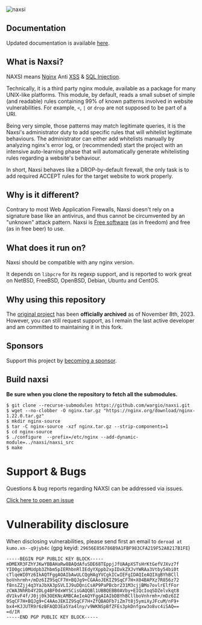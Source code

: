 ![naxsi](logo.png)

## Documentation

Updated documentation is available [here](https://wargio.github.io/naxsi/).

## What is Naxsi?

NAXSI means [Nginx](http://nginx.org/) Anti [XSS](https://www.owasp.org/index.php/Cross-site_Scripting_%28XSS%29) & [SQL Injection](https://www.owasp.org/index.php/SQL_injection). 

Technically, it is a third party nginx module, available as a package for
many UNIX-like platforms. This module, by default, reads a small subset of
simple (and readable) rules containing 99% of known patterns involved in
website vulnerabilities. For example, `<`, `|` or `drop` are not supposed
to be part of a URI.

Being very simple, those patterns may match legitimate queries, it is
the Naxsi's administrator duty to add specific rules that will whitelist
legitimate behaviours. The administrator can either add whitelists manually
by analyzing nginx's error log, or (recommended) start the project with an
intensive auto-learning phase that will automatically generate whitelisting
rules regarding a website's behaviour.

In short, Naxsi behaves like a DROP-by-default firewall, the only task
is to add required ACCEPT rules for the target website to work properly.

## Why is it different?

Contrary to most Web Application Firewalls, Naxsi doesn't rely on a
signature base like an antivirus, and thus cannot be circumvented by an
"unknown" attack pattern.
Naxsi is [Free software](https://www.gnu.org/licenses/gpl.html) (as in freedom)
and free (as in free beer) to use.

## What does it run on?
Naxsi should be compatible with any nginx version.

It depends on `libpcre` for its regexp support, and is reported to work great on NetBSD, FreeBSD, OpenBSD, Debian, Ubuntu and CentOS.

## Why using this repository

The [original project](https://github.com/nbs-system/naxsi) has been **officially archived** as of November 8th, 2023. However, you can still request support, as I remain the last active developer and am committed to maintaining it in this fork.

## Sponsors

Support this project by [becoming a sponsor](https://github.com/sponsors/wargio).

## Build naxsi

**Be sure when you clone the repository to fetch all the submodules.**

```
$ git clone --recurse-submodules https://github.com/wargio/naxsi.git
$ wget --no-clobber -O nginx.tar.gz "https://nginx.org/download/nginx-1.22.0.tar.gz"
$ mkdir nginx-source
$ tar -C nginx-source -xzf nginx.tar.gz --strip-components=1
$ cd nginx-source
$ ./configure  --prefix=/etc/nginx --add-dynamic-module=../naxsi/naxsi_src
$ make
```

# Support & Bugs

Questions & bug reports regarding NAXSI can be addressed via issues.

[Click here to open an issue](https://github.com/wargio/naxsi/issues/new)

# Vulnerability disclosure

When disclosing vulnerabilities, please send first an email to `deroad at kumo.xn--q9jyb4c` (gpg keyid: `29656E856786B9A1FBF983CFA219F52A8217B1FE`)

```
-----BEGIN PGP PUBLIC KEY BLOCK-----
mDMEXR3FZhYJKwYBBAHaRw8BAQdAfuSDE68TEppjJfUAApXSTsHrKtGefVJXvz7f
YIO0gci0MUdpb3Zhbm5pIERhbnRlIEdyYXppb2xpIDxkZXJvYWRAa3Vtby54bi0t
cTlqeWI0Yz6IkAQTFggAOAIbAwULCQgHAgYVCgkICwIEFgIDAQIeAQIXgBYhBCll
boVnhrmh+/mDz6IZ9SqCF7H+BQJg9+CGAAoJEKIZ9SqCF7H+X04BAPXz7R856z72
f8nsZZjj4q3YaJbXA3pSVLIJ9uDQniCsAP9PaPBcbr231M3cjjBMo7ovlrElfFor
zCWA3NhRb4Y2DLg4BF0dxWYSCisGAQQBl1UBBQEBB0AVby+EIQcIoqSDZelvkqt8
dV1kvF4f/J0jj0k3OEKNcAMBCAeIeAQYFggAIAIbDBYhBCllboVnhrmh+/mDz6IZ
9SqCF7H+BQJg9+C4AAoJEKIZ9SqCF7H+ZfQBAOFb7iZm7t8j5ymiXyJFcuM/nF9+
bx4+KJJUTR9r6zBFAQD3Ea5Ya4lny/v9WKNSpBfZFEs3pkDnfgxw3o8vc4iSAQ==
=d/IR
-----END PGP PUBLIC KEY BLOCK-----
```
